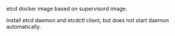 etcd docker image based on supervisord image.

Install etcd daemon and etcdctl client, but does not start daemon automatically. 

